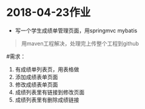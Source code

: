# 2018-04-23作业
* 写一个学生成绩单管理页面，用springmvc mybatis
> 用maven工程解决，处理完上传整个工程到github

#需求：
1. 有成绩单列表页，用表格做
2. 添加成绩表单页面
3. 修改成绩表单页面
4. 成绩列表里有链接到修改页面
5. 成绩列表里有删除成绩链接
